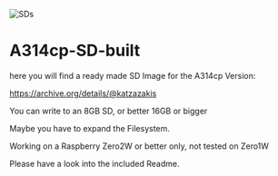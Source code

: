 ![SDs](https://user-images.githubusercontent.com/124529780/217782039-b0c970f9-1bc9-40a4-b158-9c2c7224bac4.png)


# A314cp-SD-built
here you will find a ready made SD Image for the A314cp Version:

https://archive.org/details/@katzazakis

You can write to an 8GB SD, or better 16GB or bigger

Maybe you have to expand the Filesystem.

Working on a Raspberry Zero2W or better only, not tested on Zero1W

Please have a look into the included Readme.
